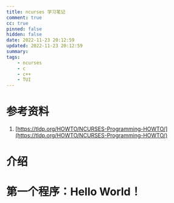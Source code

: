 ```yaml
---
title: ncurses 学习笔记
comment: true
cc: true
pinned: false
hidden: false
date: 2022-11-23 20:12:59
updated: 2022-11-23 20:12:59
summary:
tags:
	- ncurses
	- c
	- c++
	- TUI
---
```


# 参考资料

1. [https://tldp.org/HOWTO/NCURSES-Programming-HOWTO/](https://tldp.org/HOWTO/NCURSES-Programming-HOWTO/)

# 介绍

# 第一个程序：Hello World！

# 